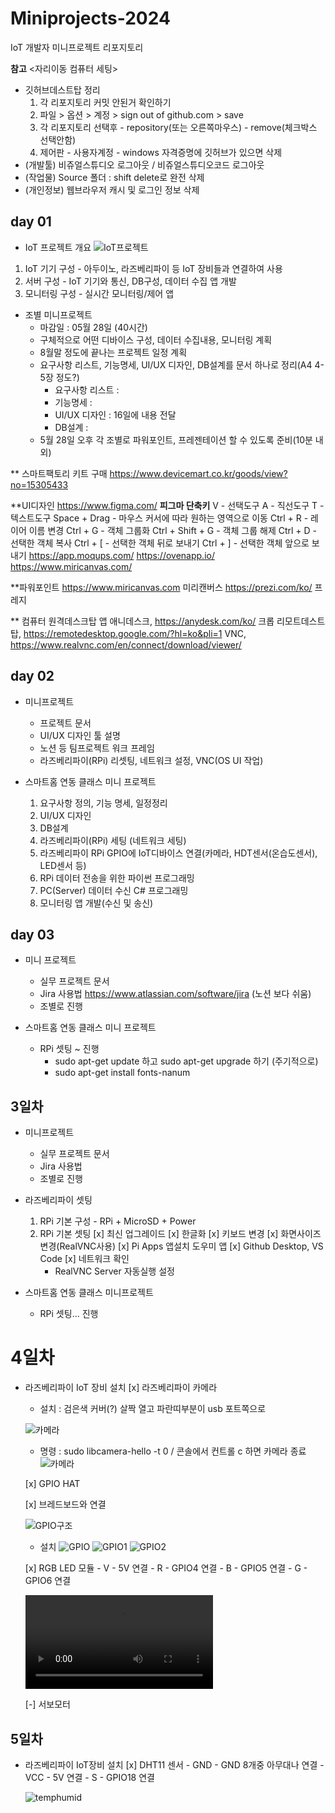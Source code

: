 # Miniprojects-2024
IoT 개발자 미니프로젝트 리포지토리 

**참고**
<자리이동 컴퓨터 세팅> 
- 깃허브데스트탑 정리 
  1. 각 리포지토리 커밋 안된거 확인하기
  2. 파일 > 옵션 > 계정 > sign out of github.com > save 
  3. 각 리포지토리 선택후 - repository(또는 오른쪽마우스) - remove(체크박스 선택안함) 
  4. 제어판 - 사용자계정 - windows 자격증명에 깃허브가 있으면 삭제 
- (개발툴) 비쥬얼스튜디오 로그아웃 / 비쥬얼스튜디오코드 로그아웃 
- (작업물) Source 폴더 : shift delete로 완전 삭제 
- (개인정보) 웹브라우저 캐시 및 로그인 정보 삭제 

## day 01
- IoT 프로젝트 개요 
![IoT프로젝트](https://raw.githubusercontent.com/hyeily0627/Miniprojects-2024/main/images/mp001.png)

1. IoT 기기 구성 - 아두이노, 라즈베리파이 등 IoT 장비들과 연결하여 사용
2. 서버 구성 - IoT 기기와 통신, DB구성, 데이터 수집 앱 개발
3. 모니터링 구성 - 실시간 모니터링/제어 앱

- 조별 미니프로젝트
    - 마감일 : 05월 28일 (40시간)
    - 구체적으로 어떤 디바이스 구성, 데이터 수집내용, 모니터링 계획
    - 8월말 정도에 끝나는 프로젝트 일정 계획 
    - 요구사항 리스트, 기능명세, UI/UX 디자인, DB설계를 문서 하나로 정리(A4 4-5장 정도?) 
        - 요구사항 리스트 : 
        - 기능명세 :
        - UI/UX 디자인 : 16일에 내용 전달
        - DB설계 : 
    - 5월 28일 오후 각 조별로 파워포인트, 프레젠테이션 할 수 있도록 준비(10분 내외)

** 스마트팩토리 키트 구매 
https://www.devicemart.co.kr/goods/view?no=15305433

**UI디자인
https://www.figma.com/
  **피그마 단축키**
    V - 선택도구
    A - 직선도구
    T - 텍스트도구
    Space + Drag - 마우스 커서에 따라 원하는 영역으로 이동
    Ctrl + R - 레이어 이름 변경
    Ctrl + G - 객체 그룹화
    Ctrl + Shift + G - 객체 그룹 해제
    Ctrl + D - 선택한 객체 복사
    Ctrl + [ - 선택한 객체 뒤로 보내기
    Ctrl + ] - 선택한 객체 앞으로 보내기
https://app.moqups.com/
https://ovenapp.io/
https://www.miricanvas.com/

**파워포인트 
https://www.miricanvas.com 미리캔버스
https://prezi.com/ko/ 프레지

** 컴퓨터 원격데스크탑 앱
애니데스크, https://anydesk.com/ko/
크롭 리모트데스트탑, https://remotedesktop.google.com/?hl=ko&pli=1
VNC, https://www.realvnc.com/en/connect/download/viewer/


## day 02
- 미니프로젝트
  - 프로젝트 문서 
  - UI/UX 디자인 툴 설명 
  - 노션 등 팀프로젝트 워크 프레임
  - 라즈베리파이(RPi) 리셋팅, 네트워크 설정, VNC(OS UI 작업)

- 스마트홈 연동 클래스 미니 프로젝트 
  1. 요구사항 정의, 기능 명세, 일정정리 
  2. UI/UX 디자인
  3. DB설계 
  4. 라즈베리파이(RPi) 세팅 (네트워크 세팅)
  5. 라즈베리파이 RPi GPIO에 IoT디바이스 연결(카메라, HDT센서(온습도센서), LED센서 등) 
  6. RPi 데이터 전송을 위한 파이썬 프로그래밍
  7. PC(Server) 데이터 수신 C# 프로그래밍 
  8. 모니터링 앱 개발(수신 및 송신)


## day 03
- 미니 프로젝트
  - 실무 프로젝트 문서  
  - Jira 사용법 https://www.atlassian.com/software/jira (노션 보다 쉬움)
  - 조별로 진행 

- 스마트홈 연동 클래스 미니 프로젝트 
  - RPi 셋팅 ~ 진행 
    - sudo apt-get update 하고 sudo apt-get upgrade 하기 (주기적으로)
    - sudo apt-get install fonts-nanum 

## 3일차
- 미니프로젝트
    - 실무 프로젝트 문서
    - Jira 사용법 
    - 조별로 진행

- 라즈베리파이 셋팅 
    1. RPi 기본 구성 - RPi + MicroSD + Power
    2. RPi 기본 셋팅
        [x] 최신 업그레이드
        [x] 한글화
        [x] 키보드 변경
        [x] 화면사이즈 변경(RealVNC사용)
        [x] Pi Apps 앱설치 도우미 앱
        [x] Github Desktop, VS Code
        [x] 네트워크 확인
        - RealVNC Server 자동실행 설정

- 스마트홈 연동 클래스 미니프로젝트
    - RPi 셋팅... 진행

# 4일차 
- 라즈베리파이 IoT 장비 설치
  [x] 라즈베리파이 카메라
    - 설치 : 검은색 커버(?) 살짝 열고 파란띠부분이 usb 포트쪽으로 

    ![카메라](https://raw.githubusercontent.com/hyeily0627/Miniprojects-2024/main/images/camera.png)
    
    - 명령 : sudo libcamera-hello -t 0 / 콘솔에서 컨트롤 c 하면 카메라 종료
    ![카메라](https://raw.githubusercontent.com/hyeily0627/Miniprojects-2024/main/images/camera.jpg)

  [x] GPIO HAT

  [x] 브레드보드와 연결

  ![GPIO구조](https://raw.githubusercontent.com/hyeily0627/Miniprojects-2024/main/images/GPIO.png)

    - 설치 
    ![GPIO](https://raw.githubusercontent.com/hyeily0627/Miniprojects-2024/main/images/GPIO.jpg)
    ![GPIO1](https://raw.githubusercontent.com/hyeily0627/Miniprojects-2024/main/images/GPIO1.jpg)
    ![GPIO2](https://raw.githubusercontent.com/hyeily0627/Miniprojects-2024/main/images/GPIO2.jpg)
 
  [x] RGB LED 모듈
      - V - 5V 연결
      - R - GPIO4 연결
      - B - GPIO5 연결
      - G - GPIO6 연결

  ![LED](https://raw.githubusercontent.com/hyeily0627/Miniprojects-2024/main/images/LED_RED.mp4)

    [-] 서보모터

## 5일차
- 라즈베리파이 IoT장비 설치
  [x] DHT11 센서
        - GND - GND 8개중 아무대나 연결
        - VCC - 5V 연결
        - S - GPIO18 연결

  ![temphumid](https://raw.githubusercontent.com/hyeily0627/Miniprojects-2024/main/images/6temp.jpg)


